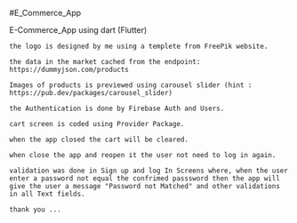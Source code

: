 #E_Commerce_App

E-Commerce_App using dart (Flutter)

    the logo is designed by me using a templete from FreePik website.

    the data in the market cached from the endpoint: https://dummyjson.com/products

    Images of products is previewed using carousel slider (hint : https://pub.dev/packages/carousel_slider)

    the Authentication is done by Firebase Auth and Users.

    cart screen is coded using Provider Package.

    when the app closed the cart will be cleared.

    when close the app and reopen it the user not need to log in again.

    validation was done in Sign up and log In Screens where, when the user enter a password not equal the confrimed passsword then the app will give the user a message "Password not Matched" and other validations in all Text fields.

    thank you ...

